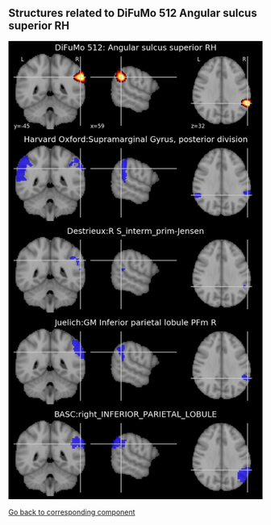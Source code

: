 


## Structures related to DiFuMo 512 Angular sulcus superior RH

![399](399.jpg "Structures related to DiFuMo 512 Angular sulcus superior RH")

[Go back to corresponding component](https://parietal-inria.github.io/DiFuMo/512/html/399.html)